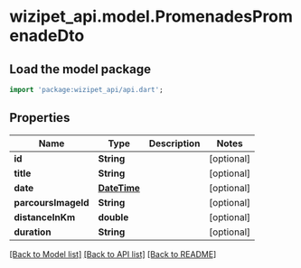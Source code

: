 # wizipet_api.model.PromenadesPromenadeDto

## Load the model package
```dart
import 'package:wizipet_api/api.dart';
```

## Properties
Name | Type | Description | Notes
------------ | ------------- | ------------- | -------------
**id** | **String** |  | [optional] 
**title** | **String** |  | [optional] 
**date** | [**DateTime**](DateTime.md) |  | [optional] 
**parcoursImageId** | **String** |  | [optional] 
**distanceInKm** | **double** |  | [optional] 
**duration** | **String** |  | [optional] 

[[Back to Model list]](../README.md#documentation-for-models) [[Back to API list]](../README.md#documentation-for-api-endpoints) [[Back to README]](../README.md)


